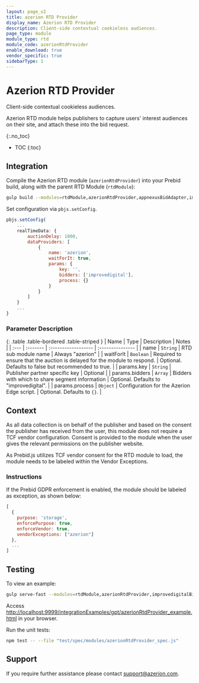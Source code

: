```yaml
---
layout: page_v2
title: azerion RTD Provider
display_name: Azerion RTD Provider
description: Client-side contextual cookieless audiences.
page_type: module
module_type: rtd
module_code: azerionRtdProvider
enable_download: true
vendor_specific: true
sidebarType: 1
---
```


# Azerion RTD Provider

Client-side contextual cookieless audiences.

Azerion RTD module helps publishers to capture users' interest
audiences on their site, and attach these into the bid request.

{:.no_toc}

- TOC
  {:toc}

## Integration

Compile the Azerion RTD module (`azerionRtdProvider`) into your Prebid build,
along with the parent RTD Module (`rtdModule`):

```bash
gulp build --modules=rtdModule,azerionRtdProvider,appnexusBidAdapter,improvedigitalBidAdapter
```

Set configuration via `pbjs.setConfig`.

```js
pbjs.setConfig(
    ...
    realTimeData: {
        auctionDelay: 1000,
        dataProviders: [
            {
                name: 'azerion',
                waitForIt: true,
                params: {
                    key: '',
                    bidders: ['improvedigital'],
                    process: {}
                }
            }
        ]
    }
    ...
}
```

### Parameter Description

{: .table .table-bordered .table-striped }
| Name | Type | Description | Notes |
| :--- | :------- | :------------------ | :--------------- |
| name | `String` | RTD sub module name | Always "azerion" |
| waitForIt | `Boolean` | Required to ensure that the auction is delayed for the module to respond. | Optional. Defaults to false but recommended to true. |
| params.key | `String` | Publisher partner specific key | Optional |
| params.bidders | `Array` | Bidders with which to share segment information | Optional. Defaults to "improvedigital". |
| params.process | `Object` | Configuration for the Azerion Edge script. | Optional. Defaults to `{}`. |

## Context

As all data collection is on behalf of the publisher and based on the consent the publisher has
received from the user, this module does not require a TCF vendor configuration. Consent is
provided to the module when the user gives the relevant permissions on the publisher website.

As Prebid.js utilizes TCF vendor consent for the RTD module to load, the module needs to be labeled
within the Vendor Exceptions.

### Instructions

If the Prebid GDPR enforcement is enabled, the module should be labeled
as exception, as shown below:

```js
[
  {
    purpose: 'storage',
    enforcePurpose: true,
    enforceVendor: true,
    vendorExceptions: ["azerion"]
  },
  ...
]
```

## Testing

To view an example:

```bash
gulp serve-fast --modules=rtdModule,azerionRtdProvider,improvedigitalBidAdapter
```

Access [http://localhost:9999/integrationExamples/gpt/azerionRtdProvider_example.html](http://localhost:9999/integrationExamples/gpt/azerionRtdProvider_example.html)
in your browser.

Run the unit tests:

```bash
npm test -- --file "test/spec/modules/azerionRtdProvider_spec.js"
```

## Support

If you require further assistance please contact [support@azerion.com](mailto:support@azerion.com).
